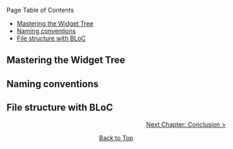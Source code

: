 Page Table of Contents
- [Mastering the Widget Tree](#mastering-the-widget-tree)
- [Naming conventions](#naming-conventions)
- [File structure with BLoC](#file-structure-with-bloc)

## Mastering the Widget Tree

## Naming conventions

## File structure with BLoC

<p align="right"><a href="https://github.com/Fasust/flutter-guide/wiki/500-Conclusion">Next Chapter: Conclusion ></a></p>
<p align="center"><a href="#">Back to Top</a></center></p>